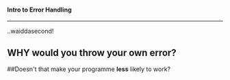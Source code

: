 #### Intro to Error Handling
---

..waiddasecond!

## WHY would you throw your own error?

##Doesn't that make your programme __**less**__ likely to work?
